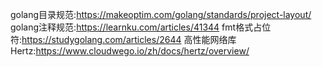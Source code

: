golang目录规范:https://makeoptim.com/golang/standards/project-layout/
golang注释规范:https://learnku.com/articles/41344
fmt格式占位符:https://studygolang.com/articles/2644
高性能网络库Hertz:https://www.cloudwego.io/zh/docs/hertz/overview/